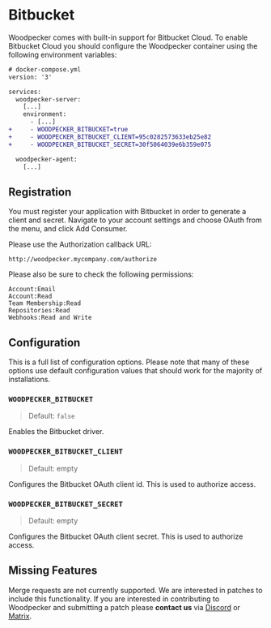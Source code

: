 # Bitbucket

Woodpecker comes with built-in support for Bitbucket Cloud. To enable Bitbucket Cloud you should configure the Woodpecker container using the following environment variables:

```diff
# docker-compose.yml
version: '3'

services:
  woodpecker-server:
    [...]
    environment:
      - [...]
+     - WOODPECKER_BITBUCKET=true
+     - WOODPECKER_BITBUCKET_CLIENT=95c0282573633eb25e82
+     - WOODPECKER_BITBUCKET_SECRET=30f5064039e6b359e075

  woodpecker-agent:
    [...]
```

## Registration

You must register your application with Bitbucket in order to generate a client and secret. Navigate to your account settings and choose OAuth from the menu, and click Add Consumer.

Please use the Authorization callback URL:

```nohighlight
http://woodpecker.mycompany.com/authorize
```

Please also be sure to check the following permissions:

```nohighlight
Account:Email
Account:Read
Team Membership:Read
Repositories:Read
Webhooks:Read and Write
```

## Configuration

This is a full list of configuration options. Please note that many of these options use default configuration values that should work for the majority of installations.

### `WOODPECKER_BITBUCKET`
> Default: `false`

Enables the Bitbucket driver.

### `WOODPECKER_BITBUCKET_CLIENT`
> Default: empty

Configures the Bitbucket OAuth client id. This is used to authorize access.

### `WOODPECKER_BITBUCKET_SECRET`
> Default: empty

Configures the Bitbucket OAuth client secret. This is used to authorize access.

## Missing Features

Merge requests are not currently supported. We are interested in patches to include this functionality.
If you are interested in contributing to Woodpecker and submitting a patch please **contact us** via [Discord](https://discord.gg/fcMQqSMXJy) or [Matrix](https://matrix.to/#/#WoodpeckerCI-Develop:obermui.de).

